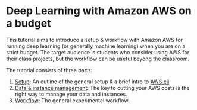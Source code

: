Deep Learning with Amazon AWS on a budget
=========================================

This tutorial aims to introduce a setup & workflow with Amazon AWS for running deep learning (or generally machine learning) when you are on a strict budget.
The target audience is students who consider using AWS for their class projects, but the workflow can be useful beyong the classroom.

The tutorial consists of three parts:
1. [Setup](): An outline of the general setup & a brief intro to [AWS cli]().
2. [Data & instance management](): The key to cutting your AWS costs is the right way to manage your data and instances.
3. [Workflow](): The general experimental workflow.
